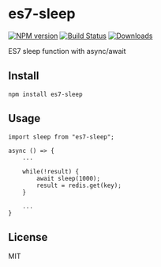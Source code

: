 # es7-sleep

[![NPM version][npm-image]][npm-url]
[![Build Status][travis-image]][travis-url]
[![Downloads][downloads-image]][downloads-url]

ES7 sleep function with async/await

## Install

```
npm install es7-sleep
```

## Usage

```
import sleep from "es7-sleep";

async () => {
    ...

    while(!result) {
        await sleep(1000);
        result = redis.get(key);
    }

    ...
}
```

## License

MIT


[npm-image]: https://img.shields.io/npm/v/es7-sleep.svg?style=flat-square
[npm-url]: https://npmjs.org/package/es7-sleep
[downloads-image]: http://img.shields.io/npm/dm/es7-sleep.svg?style=flat-square
[downloads-url]: https://npmjs.org/package/es7-sleep
[travis-image]: https://img.shields.io/travis/Secbone/es7-sleep.svg?style=flat-square
[travis-url]: https://travis-ci.org/Secbone/es7-sleep
